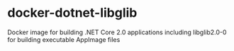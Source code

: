 # docker-dotnet-libglib
Docker image for building .NET Core 2.0 applications including libglib2.0-0 for building executable AppImage files
